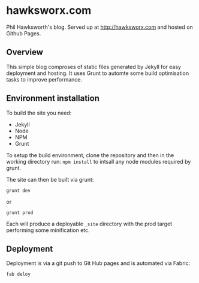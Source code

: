 # hawksworx.com

Phil Hawksworth's blog.  Served up at http://hawksworx.com and hosted on Github Pages.


## Overview

This simple blog comproses of static files generated by Jekyll for easy deployment and hosting. It uses Grunt to automte some build optimisation tasks to improve performance.


## Environment installation

To build the site you need:

- Jekyll
- Node
- NPM
- Grunt

To setup the build environment, clone the repository and then in the working directory run: `npm install` to intsall any node modules required by grunt.

The site can then be built via grunt:

`grunt dev`

or

`grunt prod`

Each will produce a deployable `_site` directory with the prod target performing some minification etc.


## Deployment

Deployment is via a git push to Git Hub pages and is automated via Fabric:

`fab deloy`